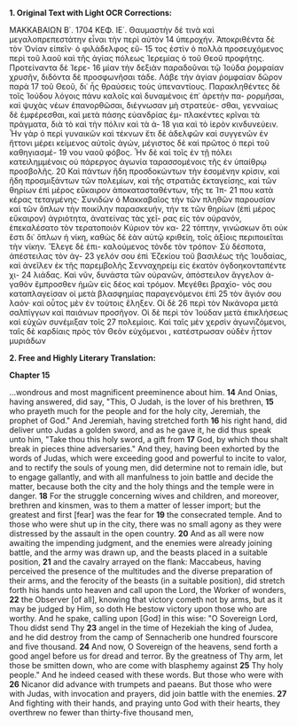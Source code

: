 **1. Original Text with Light OCR Corrections:**

ΜΑΚΚΑΒΑΙΩΝ Β΄. 1704 ΚΕΦ. ΙΕ΄.
Θαυμαστὴν δὲ τινὰ καὶ μεγαλοπρεπεστάτην εἶναι τὴν περὶ αὐτὸν
14 ὑπεροχήν. Ἀποκριθέντα δὲ τὸν Ὀνίαν εἰπεῖν· ὁ φιλάδελφος εὔ-
15 τος ἐστὶν ὁ πολλὰ προσευχόμενος περὶ τοῦ λαοῦ καὶ τῆς ἁγίας
πόλεως Ἱερεμίας ὁ τοῦ Θεοῦ προφήτης. Προτείναντα δὲ Ἱερε-
16 μίαν τὴν δεξιὰν παραδοῦναι τῷ Ἰούδα ῥομφαίαν χρυσῆν, διδόντα
δὲ προσφωνῆσαι τάδε. Λάβε τὴν ἁγίαν ῥομφαίαν δῶρον παρὰ
17 τοῦ Θεοῦ, δι᾽ ἧς θραύσεις τοὺς ὑπεναντίους. Παρακληθέντες δὲ
τοῖς Ἰούδου λόγοις πάνυ καλοῖς καὶ δυναμένοις ἐπ᾽ ἀρετὴν πα-
ρορμῆσαι, καὶ ψυχὰς νέων ἐπανορθῶσαι, διέγνωσαν μὴ στρατεύε-
σθαι, γενναίως δὲ ἐμφέρεσθαι, καὶ μετὰ πάσης εὐανδρίας ἐμ-
πλακέντες κρῖναι τὰ πράγματα, διὰ τὸ καὶ τὴν πόλιν καὶ τὰ ἀ-
18 για καὶ τὸ ἱερὸν κινδυνεύειν. Ἦν γὰρ ὁ περὶ γυναικῶν καὶ
τέκνων ἔτι δὲ ἀδελφῶν καὶ συγγενῶν ἐν ἥττονι μέρει κείμενος
αὐτοῖς ἀγών, μέγιστος δὲ καὶ πρῶτος ὁ περὶ τοῦ καθηγιασμέ-
19 νου ναοῦ φόβος. Ἦν δὲ καὶ τοῖς ἐν τῇ πόλει κατειλημμένοις
οὐ πάρεργος ἀγωνία ταρασσομένοις τῆς ἐν ὑπαίθρῳ προσβολῆς.
20 Καὶ πάντων ἤδη προσδοκώντων τὴν ἐσομένην κρίσιν, καὶ ἤδη
προσμιξάντων τῶν πολεμίων, καὶ τῆς στρατιᾶς ἐκταγείσης, καὶ
τῶν θηρίων ἐπὶ μέρος εὔκαιρον ἀποκατασταθέντων, τῆς τε Ἰπ-
21 που κατὰ κέρας τεταγμένης· Συνιδὼν ὁ Μακκαβαῖος τὴν τῶν
πληθῶν παρουσίαν καὶ τῶν ὅπλων τὴν ποικίλην παρασκευήν, τήν
τε τῶν θηρίων (ἐπὶ μέρος εὔκαιρον) ἀγριότητα, ἀνατείνας τὰς χεῖ-
ρας εἰς τὸν οὐρανόν, ἐπεκαλέσατο τὸν τερατοποιὸν Κύριον τὸν κα-
22 τόπτην, γινώσκων ὅτι οὐκ ἔστι δι᾽ ὅπλων ἡ νίκη, καθὼς δὲ ἐὰν
αὐτῷ κριθείη, τοῖς ἀξίοις περιποιεῖται τὴν νίκην. Ἔλεγε δὲ ἐπι-
καλούμενος τόνδε τὸν τρόπον· Σὺ δέσποτα, ἀπέστειλας τὸν ἀγ-
23 γελόν σου ἐπὶ Ἑζεκίου τοῦ βασιλέως τῆς Ἰουδαίας, καὶ ἀνεῖλεν
ἐκ τῆς παρεμβολῆς Σενναχηρείμ εἰς ἑκατὸν ὀγδοηκονταπέντε χι-
24 λιάδας. Καὶ νῦν, δυνάστα τῶν οὐρανῶν, ἀπόστειλον ἄγγελον ἀ-
γαθὸν ἔμπροσθεν ἡμῶν εἰς δέος καὶ τρόμον. Μεγέθει βραχίο-
νός σου καταπλαγείσαν οἱ μετὰ βλασφημίας παραγενόμενοι ἐπὶ
25 τὸν ἅγιόν σου λαόν· καὶ οὗτος μὲν ἐν τούτοις ἔληξεν. Οἱ δὲ
26 περὶ τὸν Νικάνορα μετὰ σαλπίγγων καὶ παιάνων προσῆγον. Οἱ
δὲ περὶ τὸν Ἰούδαν μετὰ ἐπικλήσεως καὶ εὐχῶν συνέμιξαν τοῖς
27 πολεμίοις. Καὶ ταῖς μὲν χερσὶν ἀγωνιζόμενοι, ταῖς δὲ καρδίαις
πρὸς τὸν Θεὸν εὐχόμενοι , κατέστρωσαν οὐδὲν ἧττον μυριάδων

**2. Free and Highly Literary Translation:**

**Chapter 15**

...wondrous and most magnificent preeminence about him.
**14** And Onias, having answered, did say, "This, O Judah, is the lover of his brethren,
**15** who prayeth much for the people and for the holy city, Jeremiah, the prophet of God." And Jeremiah, having stretched forth
**16** his right hand, did deliver unto Judas a golden sword, and as he gave it, he did thus speak unto him, "Take thou this holy sword, a gift from
**17** God, by which thou shalt break in pieces thine adversaries." And they, having been exhorted by the words of Judas, which were exceeding good and powerful to incite to valor, and to rectify the souls of young men, did determine not to remain idle, but to engage gallantly, and with all manfulness to join battle and decide the matter, because both the city and the holy things and the temple were in danger.
**18** For the struggle concerning wives and children, and moreover, brethren and kinsmen, was to them a matter of lesser import; but the greatest and first [fear] was the fear for
**19** the consecrated temple. And to those who were shut up in the city, there was no small agony as they were distressed by the assault in the open country.
**20** And as all were now awaiting the impending judgment, and the enemies were already joining battle, and the army was drawn up, and the beasts placed in a suitable position,
**21** and the cavalry arrayed on the flank: Maccabeus, having perceived the presence of the multitudes and the diverse preparation of their arms, and the ferocity of the beasts (in a suitable position), did stretch forth his hands unto heaven and call upon the Lord, the Worker of wonders,
**22** the Observer [of all], knowing that victory cometh not by arms, but as it may be judged by Him, so doth He bestow victory upon those who are worthy. And he spake, calling upon [God] in this wise: "O Sovereign Lord, Thou didst send Thy
**23** angel in the time of Hezekiah the king of Judea, and he did destroy from the camp of Sennacherib one hundred fourscore and five thousand.
**24** And now, O Sovereign of the heavens, send forth a good angel before us for dread and terror. By the greatness of Thy arm, let those be smitten down, who are come with blasphemy against
**25** Thy holy people." And he indeed ceased with these words. But those who were with
**26** Nicanor did advance with trumpets and paeans. But those who were with Judas, with invocation and prayers, did join battle with the enemies.
**27** And fighting with their hands, and praying unto God with their hearts, they overthrew no fewer than thirty-five thousand men,